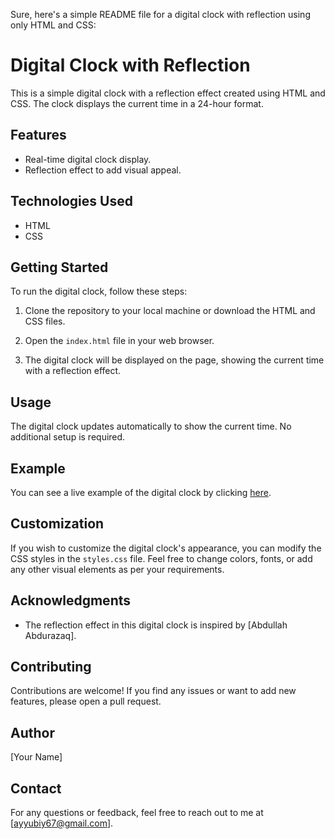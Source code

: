 Sure, here's a simple README file for a digital clock with reflection using only HTML and CSS:

# Digital Clock with Reflection

This is a simple digital clock with a reflection effect created using HTML and CSS. The clock displays the current time in a 24-hour format.

## Features

- Real-time digital clock display.
- Reflection effect to add visual appeal.

## Technologies Used

- HTML
- CSS

## Getting Started

To run the digital clock, follow these steps:

1. Clone the repository to your local machine or download the HTML and CSS files.

2. Open the `index.html` file in your web browser.

3. The digital clock will be displayed on the page, showing the current time with a reflection effect.

## Usage

The digital clock updates automatically to show the current time. No additional setup is required.

## Example

You can see a live example of the digital clock by clicking [here](https://ayyubiy90.github.io/Digital-clock/).

## Customization

If you wish to customize the digital clock's appearance, you can modify the CSS styles in the `styles.css` file. Feel free to change colors, fonts, or add any other visual elements as per your requirements.

## Acknowledgments

- The reflection effect in this digital clock is inspired by [Abdullah Abdurazaq].

## Contributing

Contributions are welcome! If you find any issues or want to add new features, please open a pull request.

## Author

[Your Name]

## Contact

For any questions or feedback, feel free to reach out to me at [ayyubiy67@gmail.com].
